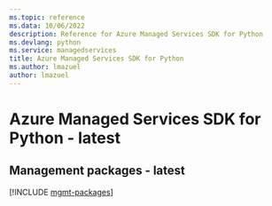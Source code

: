 ```yaml
---
ms.topic: reference
ms.data: 10/06/2022
description: Reference for Azure Managed Services SDK for Python
ms.devlang: python
ms.service: managedservices
title: Azure Managed Services SDK for Python
ms.author: lmazuel
author: lmazuel
---
```

# Azure Managed Services SDK for Python - latest

## Management packages - latest
[!INCLUDE [mgmt-packages](managed-services-mgmt-index.md)]